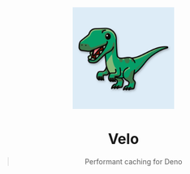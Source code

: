 <p align="center">
<img src="./media/velo-logo.svg" width="200">

<h1 align="center">Velo</h1>
<blockquote align="center">Performant caching for Deno</blockquote>
</p>
